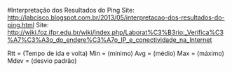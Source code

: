 #Interpretação dos Resultados do Ping
Site: http://labcisco.blogspot.com.br/2013/05/interpretacao-dos-resultados-do-ping.html
Site: http://wiki.foz.ifpr.edu.br/wiki/index.php/Laborat%C3%B3rio:_Verifica%C3%A7%C3%A3o_do_endere%C3%A7o_IP_e_conectividade_na_Internet

Rtt = (Tempo de ida e volta)
Min = (mínimo)
Avg = (médio)
Max = (máximo)
Mdev = (desvio padrão)
